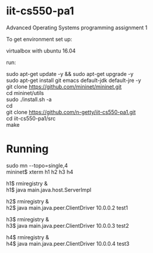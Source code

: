 # iit-cs550-pa1
Advanced Operating Systems programming assignment 1


To get environment set up:

virtualbox with ubuntu 16.04

run:

sudo apt-get update -y && sudo apt-get upgrade -y  
sudo apt-get install git emacs default-jdk default-jre -y  
git clone https://github.com/mininet/mininet.git  
cd mininet/utils  
sudo ./install.sh -a  
cd  
git clone https://github.com/n-getty/iit-cs550-pa1.git  
cd iit-cs550-pa1/src  
make  


# Running  
sudo mn --topo=single,4  
mininet$ xterm h1 h2 h3 h4  

h1$ rmiregistry &  
h1$ java main.java.host.ServerImpl   

h2$ rmiregistry &   
h2$ java main.java.peer.ClientDriver 10.0.0.2 test1  

h3$ rmiregistry &  
h3$ java main.java.peer.ClientDriver 10.0.0.3 test2   

h4$ rmiregistry &   
h4$ java main.java.peer.ClientDriver 10.0.0.4 test3   

